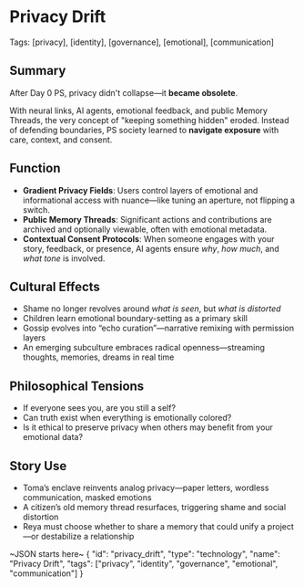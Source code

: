 # Privacy Drift  
Tags: [privacy], [identity], [governance], [emotional], [communication]

## Summary

After Day 0 PS, privacy didn't collapse—it **became obsolete**.

With neural links, AI agents, emotional feedback, and public Memory Threads, the very concept of "keeping something hidden" eroded. Instead of defending boundaries, PS society learned to **navigate exposure** with care, context, and consent.

## Function

- **Gradient Privacy Fields**: Users control layers of emotional and informational access with nuance—like tuning an aperture, not flipping a switch.
- **Public Memory Threads**: Significant actions and contributions are archived and optionally viewable, often with emotional metadata.
- **Contextual Consent Protocols**: When someone engages with your story, feedback, or presence, AI agents ensure *why*, *how much*, and *what tone* is involved.

## Cultural Effects

- Shame no longer revolves around *what is seen*, but *what is distorted*
- Children learn emotional boundary-setting as a primary skill
- Gossip evolves into “echo curation”—narrative remixing with permission layers
- An emerging subculture embraces radical openness—streaming thoughts, memories, dreams in real time

## Philosophical Tensions

- If everyone sees you, are you still a self?
- Can truth exist when everything is emotionally colored?
- Is it ethical to preserve privacy when others may benefit from your emotional data?

## Story Use

- Toma’s enclave reinvents analog privacy—paper letters, wordless communication, masked emotions  
- A citizen’s old memory thread resurfaces, triggering shame and social distortion  
- Reya must choose whether to share a memory that could unify a project—or destabilize a relationship

~JSON starts here~
{
  "id": "privacy_drift",
  "type": "technology",
  "name": "Privacy Drift",
  "tags": ["privacy", "identity", "governance", "emotional", "communication"]
}
